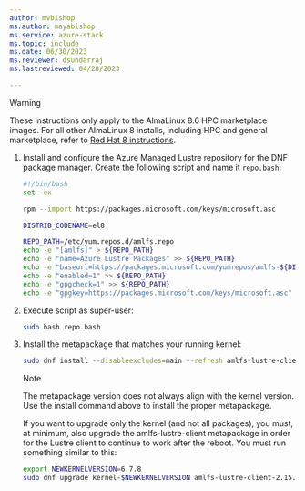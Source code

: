 ```yaml
---
author: mvbishop
ms.author: mayabishop
ms.service: azure-stack
ms.topic: include
ms.date: 06/30/2023
ms.reviewer: dsundarraj
ms.lastreviewed: 04/28/2023

---
```

 > [!WARNING]
 > These instructions only apply to the AlmaLinux 8.6 HPC marketplace images. For all other AlmaLinux 8 installs, including HPC and general marketplace, refer to [Red Hat 8 instructions](../install-rhel-8.md).

1. Install and configure the Azure Managed Lustre repository for the DNF package manager. Create the following script and name it `repo.bash`:

   ```bash
   #!/bin/bash
   set -ex
   
   rpm --import https://packages.microsoft.com/keys/microsoft.asc
   
   DISTRIB_CODENAME=el8
   
   REPO_PATH=/etc/yum.repos.d/amlfs.repo
   echo -e "[amlfs]" > ${REPO_PATH}
   echo -e "name=Azure Lustre Packages" >> ${REPO_PATH}
   echo -e "baseurl=https://packages.microsoft.com/yumrepos/amlfs-${DISTRIB_CODENAME}" >> ${REPO_PATH}
   echo -e "enabled=1" >> ${REPO_PATH}
   echo -e "gpgcheck=1" >> ${REPO_PATH}
   echo -e "gpgkey=https://packages.microsoft.com/keys/microsoft.asc" >> ${REPO_PATH}
   ```

1. Execute script as super-user:

   ```bash
   sudo bash repo.bash
   ```

1. Install the metapackage that matches your running kernel:

   ```bash
   sudo dnf install --disableexcludes=main --refresh amlfs-lustre-client-2.15.1_29_gbae0abe-$(uname -r | sed -e "s/\.$(uname -p)$//" | sed -re 's/[-_]/\./g')-1
   ```
        

   > [!NOTE]
   > The metapackage version does not always align with the kernel version. Use the install command above to install the proper metapackage.

   If you want to upgrade only the kernel (and not all packages), you must, at minimum, also upgrade the amlfs-lustre-client metapackage in order for the Lustre client to continue to work after the reboot. You must run something similar to this:

   ```bash
   export NEWKERNELVERSION=6.7.8
   sudo dnf upgrade kernel-$NEWKERNELVERSION amlfs-lustre-client-2.15.1_29_gbae0abe-$(echo $NEWKERNELVERSION | sed -e "s/\.$(uname -p)$//" | sed -re 's/[-_]/\./g')-1
   ```

